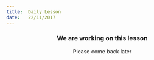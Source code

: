 ```yaml
---
title:  Daily Lesson
date:   22/11/2017
---
```


### <center>We are working on this lesson</center>
<center>Please come back later</center>